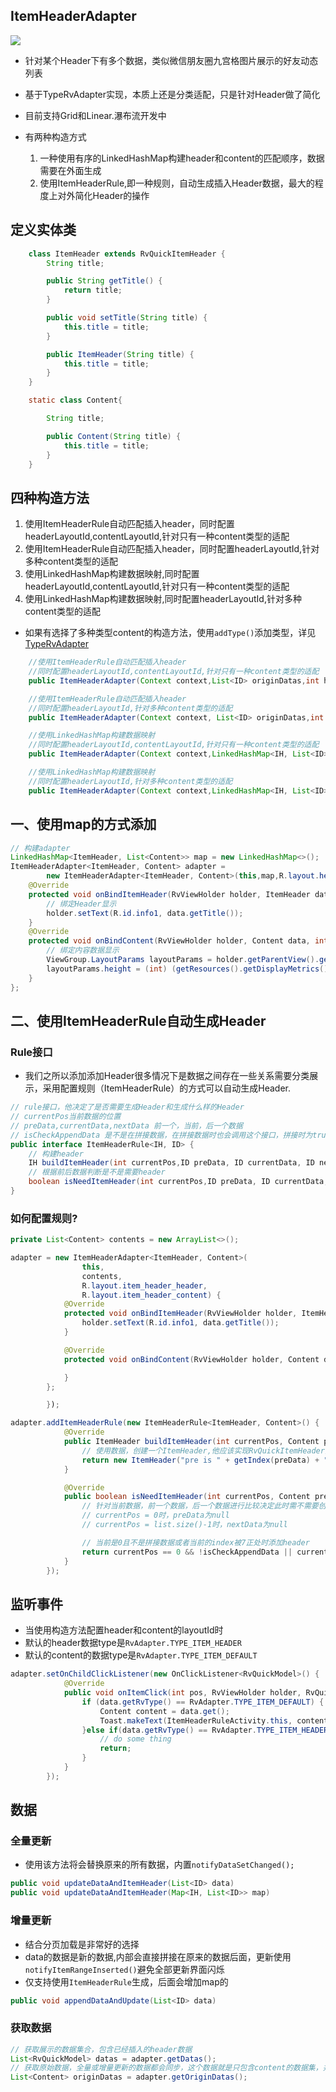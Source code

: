 ## ItemHeaderAdapter

![](http://7xtjec.com1.z0.glb.clouddn.com/item_header_small.png)

- 针对某个Header下有多个数据，类似微信朋友圈九宫格图片展示的好友动态列表

- 基于TypeRvAdapter实现，本质上还是分类适配，只是针对Header做了简化

- 目前支持Grid和Linear.瀑布流开发中

- 有两种构造方式
    1. 一种使用有序的LinkedHashMap构建header和content的匹配顺序，数据需要在外面生成
    2. 使用ItemHeaderRule,即一种规则，自动生成插入Header数据，最大的程度上对外简化Header的操作


## 定义实体类
```java
    class ItemHeader extends RvQuickItemHeader {
        String title;

        public String getTitle() {
            return title;
        }

        public void setTitle(String title) {
            this.title = title;
        }

        public ItemHeader(String title) {
            this.title = title;
        }
    }

    static class Content{

        String title;

        public Content(String title) {
            this.title = title;
        }
    }
```

## 四种构造方法

1. 使用ItemHeaderRule自动匹配插入header，同时配置headerLayoutId,contentLayoutId,针对只有一种content类型的适配
2. 使用ItemHeaderRule自动匹配插入header，同时配置headerLayoutId,针对多种content类型的适配
3. 使用LinkedHashMap构建数据映射,同时配置headerLayoutId,contentLayoutId,针对只有一种content类型的适配
4. 使用LinkedHashMap构建数据映射,同时配置headerLayoutId,针对多种content类型的适配

- 如果有选择了多种类型content的构造方法，使用`addType()`添加类型，详见[TypeRvAdapter](https://github.com/chendongMarch/QuickRv#多类型)

```java
    //使用ItemHeaderRule自动匹配插入header
    //同时配置headerLayoutId,contentLayoutId,针对只有一种content类型的适配
    public ItemHeaderAdapter(Context context,List<ID> originDatas,int headerLayoutId, int contentLayoutId)

    //使用ItemHeaderRule自动匹配插入header
    //同时配置headerLayoutId,针对多种content类型的适配
    public ItemHeaderAdapter(Context context, List<ID> originDatas,int headerLayoutId)

    //使用LinkedHashMap构建数据映射
    //同时配置headerLayoutId,contentLayoutId,针对只有一种content类型的适配
    public ItemHeaderAdapter(Context context,LinkedHashMap<IH, List<ID>> originDatas,int headerLayoutId, int contentLayoutId)

    //使用LinkedHashMap构建数据映射
    //同时配置headerLayoutId,针对多种content类型的适配
    public ItemHeaderAdapter(Context context,LinkedHashMap<IH, List<ID>> originDatas,int headerLayoutId)
```

## 一、使用map的方式添加

```java
// 构建adapter
LinkedHashMap<ItemHeader, List<Content>> map = new LinkedHashMap<>();
ItemHeaderAdapter<ItemHeader, Content> adapter =
        new ItemHeaderAdapter<ItemHeader, Content>(this,map,R.layout.header,R.layout.content) {
    @Override
    protected void onBindItemHeader(RvViewHolder holder, ItemHeader data, int pos, int type) {
        // 绑定Header显示
        holder.setText(R.id.info1, data.getTitle());
    }
    @Override
    protected void onBindContent(RvViewHolder holder, Content data, int pos, int type) {
        // 绑定内容数据显示
        ViewGroup.LayoutParams layoutParams = holder.getParentView().getLayoutParams();
        layoutParams.height = (int) (getResources().getDisplayMetrics().widthPixels / 3.0f);
    }
};
```


##  二、使用ItemHeaderRule自动生成Header

### Rule接口

- 我们之所以添加添加Header很多情况下是数据之间存在一些关系需要分类展示，采用配置规则（ItemHeaderRule）的方式可以自动生成Header.

```java
// rule接口，他决定了是否需要生成Header和生成什么样的Header
// currentPos当前数据的位置
// preData,currentData,nextData 前一个，当前，后一个数据
// isCheckAppendData 是不是在拼接数据，在拼接数据时也会调用这个接口，拼接时为true
public interface ItemHeaderRule<IH, ID> {
    // 构建header
    IH buildItemHeader(int currentPos,ID preData, ID currentData, ID nextData);
    // 根据前后数据判断是不是需要header
    boolean isNeedItemHeader(int currentPos,ID preData, ID currentData, ID nextData,boolean isCheckAppendData);
}

```


### 如何配置规则?

```java
private List<Content> contents = new ArrayList<>();

adapter = new ItemHeaderAdapter<ItemHeader, Content>(
                this,
                contents,
                R.layout.item_header_header,
                R.layout.item_header_content) {
            @Override
            protected void onBindItemHeader(RvViewHolder holder, ItemHeader data, int pos, int type) {
                holder.setText(R.id.info1, data.getTitle());
            }

            @Override
            protected void onBindContent(RvViewHolder holder, Content data, int pos, int type) {

            }
        };

        });

adapter.addItemHeaderRule(new ItemHeaderRule<ItemHeader, Content>() {
            @Override
            public ItemHeader buildItemHeader(int currentPos, Content preData, Content currentData, Content nextData) {
                // 使用数据，创建一个ItemHeader,他应该实现RvQuickItemHeader接口
                return new ItemHeader("pre is " + getIndex(preData) + " current is " + getIndex(currentData) + " next is " + getIndex(nextData));
            }

            @Override
            public boolean isNeedItemHeader(int currentPos, Content preData, Content currentData, Content nextData, boolean isCheckAppendData) {
                // 针对当前数据，前一个数据，后一个数据进行比较决定此时需不需要创建Header
                // currentPos = 0时，preData为null
                // currentPos = list.size()-1时，nextData为null

                // 当前是0且不是拼接数据或者当前的index被7正处时添加header
                return currentPos == 0 && !isCheckAppendData || currentData.index % 7 == 1;
            }
        });
```

## 监听事件

- 当使用构造方法配置header和content的layoutId时
- 默认的header数据type是`RvAdapter.TYPE_ITEM_HEADER`
- 默认的content的数据type是`RvAdapter.TYPE_ITEM_DEFAULT`

```java
adapter.setOnChildClickListener(new OnClickListener<RvQuickModel>() {
            @Override
            public void onItemClick(int pos, RvViewHolder holder, RvQuickModel data) {
                if (data.getRvType() == RvAdapter.TYPE_ITEM_DEFAULT) {
                    Content content = data.get();
                    Toast.makeText(ItemHeaderRuleActivity.this, content.title, Toast.LENGTH_SHORT).show();
                }else if(data.getRvType() == RvAdapter.TYPE_ITEM_HEADER){
                    // do some thing
                    return;
                }
            }
        });
```

## 数据

### 全量更新
- 使用该方法将会替换原来的所有数据，内置`notifyDataSetChanged();`

```java
public void updateDataAndItemHeader(List<ID> data)
public void updateDataAndItemHeader(Map<IH, List<ID>> map)
```

### 增量更新
- 结合分页加载是非常好的选择
- data的数据是新的数据,内部会直接拼接在原来的数据后面，更新使用`notifyItemRangeInserted()`避免全部更新界面闪烁
- 仅支持使用`ItemHeaderRule`生成，后面会增加map的

```java
public void appendDataAndUpdate(List<ID> data)
```


### 获取数据
```java
// 获取展示的数据集合，包含已经插入的header数据
List<RvQuickModel> datas = adapter.getDatas();
// 获取原始数据，全量或增量更新的数据都会同步，这个数据就是只包含content的数据集，并非用来展示的数据
List<Content> originDatas = adapter.getOriginDatas();
```






